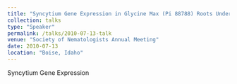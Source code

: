 ```yaml
---
title: "Syncytium Gene Expression in Glycine Max (Pi 88788) Roots Undergoing a Resistant Reaction to the Parasitic Nematode Heterodera glycines"
collection: talks
type: "Speaker"
permalink: /talks/2010-07-13-talk
venue: "Society of Nematologists Annual Meeting"
date: 2010-07-13
location: "Boise, Idaho"
---
```


Syncytium Gene Expression